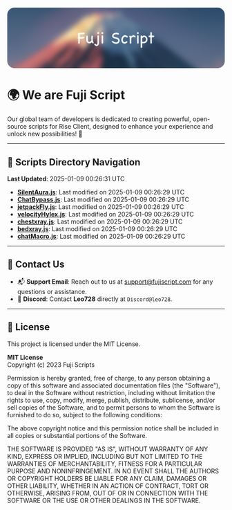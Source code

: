 ![Banner](.github/b.webp)

# 🌍 **We are Fuji Script**

Our global team of developers is dedicated to creating powerful, open-source scripts for Rise Client, designed to enhance your experience and unlock new possibilities! 🌟

---
<!-- SCRIPTS_NAVIGATION_START -->
## 📂 **Scripts Directory Navigation**

**Last Updated**: 2025-01-09 00:26:31 UTC

- **[SilentAura.js](scripts/SilentAura.js)**: Last modified on 2025-01-09 00:26:29 UTC
- **[ChatBypass.js](scripts/ChatBypass.js)**: Last modified on 2025-01-09 00:26:29 UTC
- **[jetpackFly.js](scripts/jetpackFly.js)**: Last modified on 2025-01-09 00:26:29 UTC
- **[velocityHylex.js](scripts/velocityHylex.js)**: Last modified on 2025-01-09 00:26:29 UTC
- **[chestxray.js](scripts/chestxray.js)**: Last modified on 2025-01-09 00:26:29 UTC
- **[bedxray.js](scripts/bedxray.js)**: Last modified on 2025-01-09 00:26:29 UTC
- **[chatMacro.js](scripts/chatMacro.js)**: Last modified on 2025-01-09 00:26:29 UTC

<!-- SCRIPTS_NAVIGATION_END -->

---

## 💬 **Contact Us**  
- 📬 **Support Email**: Reach out to us at [support@fujiscript.com](mailto:support@fujiscript.com) for any questions or assistance.  
- 💬 **Discord**: Contact **Leo728** directly at `Discord@leo728`.

---

## 📜 **License**

This project is licensed under the MIT License.  

**MIT License**  
Copyright (c) 2023 Fuji Scripts  

Permission is hereby granted, free of charge, to any person obtaining a copy of this software and associated documentation files (the "Software"), to deal in the Software without restriction, including without limitation the rights to use, copy, modify, merge, publish, distribute, sublicense, and/or sell copies of the Software, and to permit persons to whom the Software is furnished to do so, subject to the following conditions:  

The above copyright notice and this permission notice shall be included in all copies or substantial portions of the Software.  

THE SOFTWARE IS PROVIDED "AS IS", WITHOUT WARRANTY OF ANY KIND, EXPRESS OR IMPLIED, INCLUDING BUT NOT LIMITED TO THE WARRANTIES OF MERCHANTABILITY, FITNESS FOR A PARTICULAR PURPOSE AND NONINFRINGEMENT. IN NO EVENT SHALL THE AUTHORS OR COPYRIGHT HOLDERS BE LIABLE FOR ANY CLAIM, DAMAGES OR OTHER LIABILITY, WHETHER IN AN ACTION OF CONTRACT, TORT OR OTHERWISE, ARISING FROM, OUT OF OR IN CONNECTION WITH THE SOFTWARE OR THE USE OR OTHER DEALINGS IN THE SOFTWARE.  
